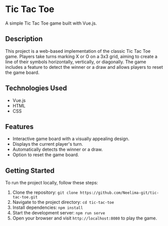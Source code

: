 # Tic Tac Toe

A simple Tic Tac Toe game built with Vue.js.

## Description

This project is a web-based implementation of the classic Tic Tac Toe game. Players take turns marking X or O on a 3x3 grid, aiming to create a line of their symbols horizontally, vertically, or diagonally. The game includes a feature to detect the winner or a draw and allows players to reset the game board.

## Technologies Used

- Vue.js
- HTML
- CSS

## Features

- Interactive game board with a visually appealing design.
- Displays the current player's turn.
- Automatically detects the winner or a draw.
- Option to reset the game board.

## Getting Started

To run the project locally, follow these steps:

1. Clone the repository: `git clone https://github.com/Neelima-git/tic-tac-toe.git`
2. Navigate to the project directory: `cd tic-tac-toe`
3. Install dependencies: `npm install`
4. Start the development server: `npm run serve`
5. Open your browser and visit `http://localhost:8080` to play the game.



